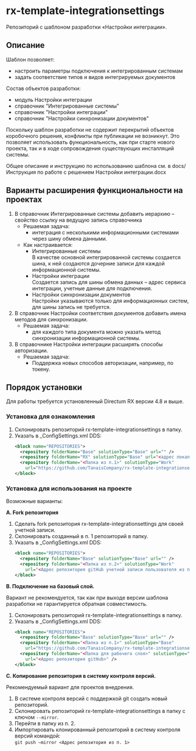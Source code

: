 # rx-template-integrationsettings
Репозиторий с шаблоном разработки «Настройки интеграции».

## Описание
Шаблон позволяет:
- настроить параметры подключения к интегрированным системам
- задать соответствие типов и видов интегрируемых документов

Состав объектов разработки:
- модуль Настройки интеграции
- справочник "Интегрированные системы"
- справочник "Настройки интеграции"
- справочник "Настройки синхронизации документов"

Поскольку шаблон разработки не содержит перекрытий объектов коробочного решения, конфликты при публикации не возникнут. Это позволяет использовать функциональность, как при старте нового проекта, так и в ходе сопровождения существующих инсталляций системы.

Общее описание и инструкцию по использованию шаблона см. в docs/Инструкция по работе с решением Настройки интеграции.docx

## Варианты расширения функциональности на проектах
1. В справочник Интегрированные системы добавить иерархию – свойство ссылку на ведущую запись справочника
   - Решаемая задача:
     - интеграция с несколькими информационными системами через шину обмена данными.
   - Как настраивается:
     - Интегрированные системы \
       В качестве основной интегрированной системы создается шина, к ней создаются дочерние записи для каждой информационной системы.
     - Настройки интеграции \
       Создается запись для шины обмена данных – адрес сервиса интеграции, учетные данные для подключения.
     - Настройки синхронизации документов \
       Настройки указываются только для информационных систем, для шины запись не требуется.
2. В справочник Настройки соответствия документов добавить имена методов для синхронизации.
   - Решаемая задача:
     - для каждого типа документа можно указать метод синхронизации информационной системы.
3. В справочнике Настройки интеграции расширять способы авторизации.
   - Решаемая задача:
     - Поддержка новых способов авторизации, например, по токену.

## Порядок установки
Для работы требуется установленный Directum RX версии 4.8 и выше.

### Установка для ознакомления
1. Склонировать репозиторий rx-template-integrationsettings в папку.
2. Указать в _ConfigSettings.xml DDS:
   ```xml
   <block name="REPOSITORIES">
     <repository folderName="Base" solutionType="Base" url="" />
     <repository folderName="RX" solutionType="Base" url="<адрес локального репозитория>" />
     <repository folderName="<Папка из п.1>" solutionType="Work" 
       url="https://github.com/TanaisCompany/rx-template-integrationsettings.git" />
   </block>
   ```

### Установка для использования на проекте
Возможные варианты:

**A. Fork репозитория**

1. Сделать fork репозитория rx-template-integrationsettings для своей учетной записи.
2. Склонировать созданный в п. 1 репозиторий в папку.
3. Указать в _ConfigSettings.xml DDS:
   ``` xml
   <block name="REPOSITORIES">
     <repository folderName="Base" solutionType="Base" url="" />
     <repository folderName="<Папка из п.2>" solutionType="Work"
       url="<Адрес репозитория gitHub учетной записи пользователя из п. 1>" />
   </block>
   ```

**B. Подключение на базовый слой.**

Вариант не рекомендуется, так как при выходе версии шаблона разработки не гарантируется обратная совместимость.
1. Склонировать репозиторий rx-template-integrationsettings в папку.
2. Указать в _ConfigSettings.xml DDS:
   ``` xml
   <block name="REPOSITORIES">
     <repository folderName="Base" solutionType="Base" url="" />
     <repository folderName="<Папка из п.1>" solutionType="Base"
       url="https://github.com/TanaisCompany/rx-template-integrationsettings.git" />
     <repository folderName="<Папка для рабочего слоя>" solutionType="Work"
       url="<Адрес репозитория gitHub>" />
   </block>
   ```

**C. Копирование репозитория в систему контроля версий.**

Рекомендуемый вариант для проектов внедрения.
1. В системе контроля версий с поддержкой git создать новый репозиторий.
2. Склонировать репозиторий rx-template-integrationsettings в папку с ключом `--mirror`.
3. Перейти в папку из п. 2.
4. Импортировать клонированный репозиторий в систему контроля версий командой: \
   `git push –mirror <Адрес репозитория из п. 1>`
